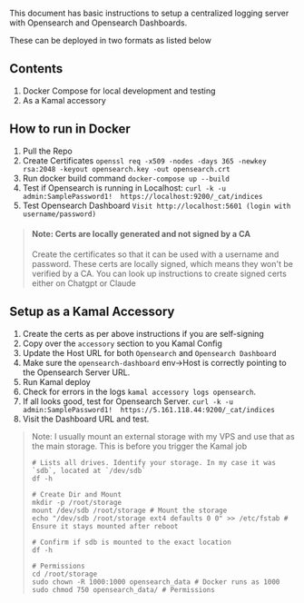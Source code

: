 This document has basic instructions to setup a centralized logging server with Opensearch and Opensearch Dashboards. 

These can be deployed in two formats as listed below

## Contents
1. Docker Compose for local development and testing 
2. As a Kamal accessory

## How to run in Docker 

1. Pull the Repo
2. Create Certificates
    `openssl req -x509 -nodes -days 365 -newkey rsa:2048 -keyout opensearch.key -out opensearch.crt`
3. Run docker build command `docker-compose up --build`
4. Test if Opensearch is running in Localhost: 
    `curl -k -u admin:SamplePassword1!  https://localhost:9200/_cat/indices`
5. Test Opensearch Dashboard
    `Visit http://localhost:5601 (login with username/password)`

> #### Note: Certs are locally generated and not signed by a CA
>
> Create the certificates so that it can be used with a username and password.
> These certs are locally signed, which means they won't be verified by a CA.
> You can look up instructions to create signed certs either on Chatgpt or Claude

## Setup as a Kamal Accessory
1. Create the certs as per above instructions if you are self-signing
2. Copy over the `accessory` section to you Kamal Config
3. Update the Host URL for both `Opensearch` and `Opensearch Dashboard` 
4. Make sure the `opensearch-dashboard` env->Host is correctly pointing to the Opensearch Server URL. 
5. Run Kamal deploy
6. Check for errors in the logs `kamal accessory logs opensearch`. 
7. If all looks good, test for Opensearch Server.
    `curl -k -u admin:SamplePassword1!  https://5.161.118.44:9200/_cat/indices`
8. Visit the Dashboard URL and test. 

> Note: I usually mount an external storage with my VPS and use that as the main storage. This is before you trigger
> the Kamal job
> ```
> # Lists all drives. Identify your storage. In my case it was `sdb`, located at `/dev/sdb`
> df -h 
> 
> # Create Dir and Mount
> mkdir -p /root/storage
> mount /dev/sdb /root/storage # Mount the storage
> echo "/dev/sdb /root/storage ext4 defaults 0 0" >> /etc/fstab # Ensure it stays mounted after reboot
> 
> # Confirm if sdb is mounted to the exact location
> df -h 
> 
> # Permissions
> cd /root/storage
> sudo chown -R 1000:1000 opensearch_data # Docker runs as 1000
> sudo chmod 750 opensearch_data/ # Permissions
> ```